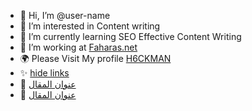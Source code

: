 
- 👋 Hi, I’m @user-name
- 👀 I’m interested in Content writing
- 🌱 I’m currently learning SEO Effective Content Writing
- 💞️ I’m working at <a href="https://faharas.net/" title="موقع فهرس">Faharas.net</a>
- 🌍 Please Visit My profile <a href="https://faharas.net/author/user-name/" title="your name">H6CKMAN</a>
- ✨ <a href="post url" title="post title">hide links</a>
- 🚀 <a href="post url" title="post title">عنوان المقال</a>
- 🙌 <a href="post url" title="post title">عنوان المقال</a>
